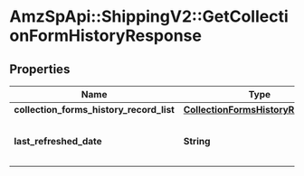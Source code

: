 # AmzSpApi::ShippingV2::GetCollectionFormHistoryResponse

## Properties
Name | Type | Description | Notes
------------ | ------------- | ------------- | -------------
**collection_forms_history_record_list** | [**CollectionFormsHistoryRecordList**](CollectionFormsHistoryRecordList.md) |  | [optional] 
**last_refreshed_date** | **String** | Last Refereshed Date of collection | [optional] 

